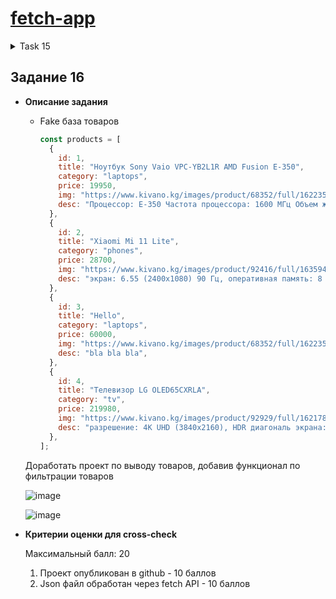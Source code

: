 # [fetch-app](https://dianazhusupbek.github.io/fetch-app/)
<details>
    <summary>Task 15</summary>
Описание задания
    
    У вас имеется JSON файл содержащий массив товаров:
    
    ```[
      {
        "id": 1,
        "title": "Ноутбук Sony Vaio VPC-YB2L1R AMD Fusion E-350",
        "category": "ноутбуки",
        "price": 19950,
        "img": "https://www.kivano.kg/images/product/68352/full/1622355077_67139000.png",
        "desc": "Процессор: E-350 Частота процессора: 1600 МГц Объем жесткого диска: 320 ГБ Диагональ экрана: 11.6, Видеокарта: ATI Radeon HD 6310M Вес: 1.46 кг Оптический привод: DVD нет Bluetooth: есть Wi-Fi: есть",
      },
      {
        "id": 2,
        "title": "Xiaomi Mi 11 Lite",
        "category": "смартфоны",
        "price": 28700,
        "img": "https://www.kivano.kg/images/product/92416/full/1635945551_75038600.jpg",
        "desc": "экран: 6.55 (2400x1080) 90 Гц, оперативная память: 8 ГБ, память: 128 ГБ, слот для карты памяти, 3 камеры: 64 МП, 8 МП, 5 МП, аккумулятор: 4250 мА·ч, процессор: Qualcomm Snapdragon 780G, SIM-карты: 2 (nano SIM), операционная система: Android 11, беспроводные интерфейсы: NFC, Wi-Fi, Bluetooth 5.1, интернет: 5G, 4G LTE, вес: 159 г",
      },
    ];
    ```
    
    Необходимо обработать данный массив и вывести на Frontend карточки товара:
    
    ![image](https://user-images.githubusercontent.com/88156532/159068754-b9bee929-f436-4e86-927b-fb43a72bf55c.png)
    
- **Критерии оценки для cross-check**
    
    Максимальный балл: 20
    
    1. Проект опубликован в github - 5 баллов
    2. Json файл обработан через fetch API - 10 баллов
    3. Карточкам товара добавлены стили и карточки смотрятся лучше чем на картинке выше 😊 – 5 баллов

</details>

## Задание 16
- **Описание задания**
    - Fake база товаров
        
        ```jsx
        const products = [
          {
            id: 1,
            title: "Ноутбук Sony Vaio VPC-YB2L1R AMD Fusion E-350",
            category: "laptops",
            price: 19950,
            img: "https://www.kivano.kg/images/product/68352/full/1622355077_67139000.png",
            desc: "Процессор: E-350 Частота процессора: 1600 МГц Объем жесткого диска: 320 ГБ Диагональ экрана: 11.6, Видеокарта: ATI Radeon HD 6310M Вес: 1.46 кг Оптический привод: DVD нет Bluetooth: есть Wi-Fi: есть",
          },
          {
            id: 2,
            title: "Xiaomi Mi 11 Lite",
            category: "phones",
            price: 28700,
            img: "https://www.kivano.kg/images/product/92416/full/1635945551_75038600.jpg",
            desc: "экран: 6.55 (2400x1080) 90 Гц, оперативная память: 8 ГБ, память: 128 ГБ, слот для карты памяти, 3 камеры: 64 МП, 8 МП, 5 МП, аккумулятор: 4250 мА·ч, процессор: Qualcomm Snapdragon 780G, SIM-карты: 2 (nano SIM), операционная система: Android 11, беспроводные интерфейсы: NFC, Wi-Fi, Bluetooth 5.1, интернет: 5G, 4G LTE, вес: 159 г",
          },
          {
            id: 3,
            title: "Hello",
            category: "laptops",
            price: 60000,
            img: "https://www.kivano.kg/images/product/68352/full/1622355077_67139000.png",
            desc: "bla bla bla",
          },
          {
            id: 4,
            title: "Телевизор LG OLED65CXRLA",
            category: "tv",
            price: 219980,
            img: "https://www.kivano.kg/images/product/92929/full/1621780991_50190300.jpg",
            desc: "разрешение: 4K UHD (3840x2160), HDR диагональ экрана: 65 частота обновления экрана: 100 Гц формат HDR: Dolby Vision, HDR 10 Pro мощность звука: 40 Вт (2х10 + 2х10 Вт) платформа Smart TV: webOS",
          },
        ];
        ```
        
    
    Доработать проект по выводу товаров, добавив функционал по фильтрации товаров
    
    ![image](https://user-images.githubusercontent.com/88156532/160194564-c5b358fd-38d7-45eb-a053-013167c5ec49.png)
    
    ![image](https://user-images.githubusercontent.com/88156532/160194577-298237ce-d9cc-44f5-b62b-33d1bc51ac71.png)
    
- **Критерии оценки для cross-check**
    
    Максимальный балл: 20
    
    1. Проект опубликован в github - 10 баллов
    2. Json файл обработан через fetch API - 10 баллов
